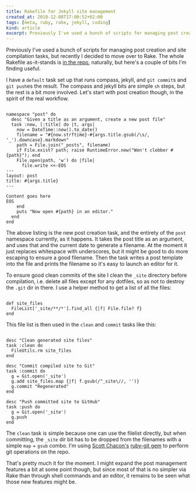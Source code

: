 ```yaml
---
title: Rakefile for Jekyll site management
created_at: 2010-12-08T17:00:52+02:00
tags: [meta, ruby, rake, jekyll, coding]
kind: article
excerpt: Previously I've used a bunch of scripts for managing post creation and site compilation tasks, but recently I decided to move over to Rake.
---
```


Previously I've used a bunch of scripts for managing post creation and site
compilation tasks, but recently I decided to move over to Rake. The whole
Rakefile as-it-stands is [in the
repo](https://github.com/ilkka/ilkka.github.com/tree/source), naturally, but
here's a couple of bits I'm finding useful.

I have a `default` task set up that runs compass, jekyll, and `git commit`s
and `git push`es the result. The compass and jekyll bits are simple `sh`
steps, but the rest is a bit more involved. Let's start with post creation
though, in the spirit of the real workflow.

<pre><code class="language-ruby">
namespace "post" do
  desc "Given a title as an argument, create a new post file"
  task :new, [:title] do |t, args|
    now = DateTime::now().to_date()
    filename = "#{now.strftime}-#{args.title.gsub(/\s/, '_').downcase}.markdown"
    path = File.join("_posts", filename)
    if File.exist? path; raise RuntimeError.new("Won't clobber #{path}"); end
    File.open(path, 'w') do |file|
      file.write <<-EOS
---
layout: post
title: #{args.title}
---

Content goes here
EOS
    end
    puts "Now open #{path} in an editor."
  end
end
</code></pre>

The above listing is the new post creation task, and the entirety of the
`post` namespace currently, as it happens. It takes the post title as an
argument, and uses that and the current date to generate a filename. At the
moment it just replaces whitespace with underscores, but it might be good to
do more escaping to ensure a good filename. Then the task writes a post
template into the file and prints the filename so it's easy to launch an
editor for it.

To ensure good clean commits of the site I clean the `_site` directory before
compilation, i.e. delete all files except for any dotfiles, so as not to
destroy the `.git` dir in there. I use a helper method to get a list of all
the files:

<pre><code class="language-ruby">
def site_files
  FileList['_site/**/*'].find_all {|f| File.file? f}
end
</code></pre>

This file list is then used in the `clean` and `commit` tasks like this:

<pre><code class="language-ruby">
desc "Clean generated site files"
task :clean do
  FileUtils.rm site_files
end

desc "Commit compiled site to Git"
task :commit do
  g = Git.open('_site')
  g.add site_files.map {|f| f.gsub(/^_site\//, '')}
  g.commit "Regenerated"
end

desc "Push committed site to GitHub"
task :push do
  g = Git.open('_site')
  g.push
end
</code></pre>

The `clean` task is simple because one can use the filelist directly, but when
committing, the `_site` dir bit has to be dropped from the filenames with a
simple `map` + `gsub` combo. I'm using [Scott
Chacon's](https://github.com/schacon) [ruby-git
gem](https://github.com/schacon/ruby-git) to perform git operations on the
repo.

That's pretty much it for the moment. I might expand the post management
features a bit at some point though, but since most of that is no simpler via
Rake than through shell commands and an editor, it remains to be seen what
those new features might be.
